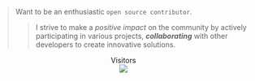 <!-- ![visitors](https://visitor-badge.glitch.me/badge?page_id=Sankhadip-Roy&left_color=green&right_color=red)
![visitors](https://visitor-badge.laobi.icu/badge?page_id=Sankhadip-Roy.Sankhadip-Roy)
![githubAnimation](https://user-images.githubusercontent.com/91897336/214821645-4d8d2d6e-1a75-42fc-be40-3e8851498b0c.gif)-->

<!-- <a href=#><img src="animation.svg"></a> -->
> Want to be an enthusiastic `open source contributor`.
>> I strive to make a *positive impact* on the community by actively participating in various projects, ***collaborating*** with other developers to create innovative solutions.

<p align="center"> 
  Visitors <br>
  <img src="https://profile-counter.glitch.me/Sankhadip-Roy/count.svg" />
</p>
